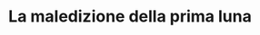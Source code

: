 ---
layout: post
title: La maledizione della prima luna
director: Gore Verbinski
year: 2003
cover: https://images.mubicdn.net/images/film/28584/cache-19736-1445874332/image-w1280.jpg
imdb250: true
---